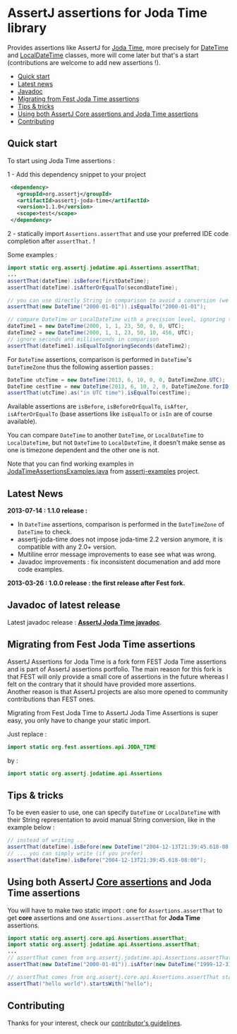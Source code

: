 AssertJ assertions for Joda Time library
========================================

Provides assertions like AssertJ for [Joda Time](http://joda-time.sourceforge.net/index.html), more precisely for [DateTime](http://joda-time.sourceforge.net/api-release/org/joda/time/DateTime.html) and [LocalDateTime](http://joda-time.sourceforge.net/api-release/org/joda/time/LocalDateTime.html) classes, more will come later but that's a start (contributions are welcome to add new assertions !).

* [Quick start](#quickstart)
* [Latest news](#news)
* [Javadoc](#javadoc)
* [Migrating from Fest Joda Time assertions](#migrating-from-fest)
* [Tips & tricks](#tip)
* [Using both AssertJ Core assertions and Joda Time assertions](#core-and-joda-time-assertions)
* [Contributing](#contributing)

## <a name="quickstart"/>Quick start

To start using Joda Time assertions :

1 - Add this dependency snippet to your project

```xml
 <dependency>
   <groupId>org.assertj</groupId>
   <artifactId>assertj-joda-time</artifactId>
   <version>1.1.0</version>
   <scope>test</scope>
 </dependency>
```

2 - statically import `Assertions.assertThat` and use your preferred IDE code completion after `assertThat.` !

Some examples : 

```java
import static org.assertj.jodatime.api.Assertions.assertThat;
...
assertThat(dateTime).isBefore(firstDateTime);
assertThat(dateTime).isAfterOrEqualTo(secondDateTime);

// you can use directly String in comparison to avoid a conversion (we do that for you)
assertThat(new DateTime("2000-01-01")).isEqualTo("2000-01-01");

// compare DateTime or LocalDateTime with a precision level, ignoring time fields 
dateTime1 = new DateTime(2000, 1, 1, 23, 50, 0, 0, UTC);
dateTime2 = new DateTime(2000, 1, 1, 23, 50, 10, 456, UTC);
// ignore seconds and milliseconds in comparison
assertThat(dateTime1).isEqualToIgnoringSeconds(dateTime2);
```

For `DateTime` assertions, comparison is performed in `DateTime`'s `DateTimeZone` thus the following assertion passes : 

```java
DateTime utcTime = new DateTime(2013, 6, 10, 0, 0, DateTimeZone.UTC);
DateTime cestTime = new DateTime(2013, 6, 10, 2, 0, DateTimeZone.forID("Europe/Berlin"));
assertThat(utcTime).as("in UTC time").isEqualTo(cestTime);
```

Available assertions are `isBefore`, `isBeforeOrEqualTo`, `isAfter`, `isAfterOrEqualTo` (base assertions like `isEqualTo` or `isIn` are of course available).

You can compare `DateTime` to another `DateTime`, or `LocalDateTime` to `LocalDateTime`, but not `DateTime` to `LocalDateTime`, it doesn't make sense as one is timezone dependent and the other one is not.

Note that you can find working examples in [JodaTimeAssertionsExamples.java](https://github.com/joel-costigliola/assertj-examples/blob/master/src/test/java/org/assertj/examples/JodaTimeAssertionsExamples.java) from [assertj-examples](https://github.com/joel-costigliola/assertj-examples/) project.

## <a name="news"/>Latest News
 
**2013-07-14 : 1.1.0 release :**
* In `DateTime` assertions, comparison is performed in the `DateTimeZone` of `DateTime` to check.
* assertj-joda-time does not impose joda-time 2.2 version anymore, it is compatible with any 2.0+ version.
* Multiline error message improvements to ease see what was wrong.
* Javadoc improvements : fix inconsistent documenation and add more code examples.

**2013-03-26 : 1.0.0 release : the first release after Fest fork.**

## <a name="javadoc"/>Javadoc of latest release

Latest javadoc release : [**AssertJ Joda Time javadoc**](http://joel-costigliola.github.io/assertj/jodatime/api/index.html).

## <a name="migrating-from-fest"/>Migrating from Fest Joda Time assertions

AssertJ Assertions for Joda Time is a fork form FEST Joda Time assertions and is part of AssertJ assertions portfolio.
The main reason for this fork is that FEST will only provide a small core of assertions in the future whereas I felt on the contrary that it should have provided more assertions.  
Another reason is that AssertJ projects are also more opened to community contributions than FEST ones.


Migrating from Fest Joda Time to AssertJ Joda Time Assertions is super easy, you only have to change your static import.  

Just replace :

```java 
import static org.fest.assertions.api.JODA_TIME
``` 

by :

```java 
import static org.assertj.jodatime.api.Assertions
```


## <a name="tip"/>Tips & tricks

To be even easier to use, one can specify `DateTime` or `LocalDateTime` with their String representation to avoid manual String conversion, like in the example below :

```java
// instead of writing ...
assertThat(dateTime).isBefore(new DateTime("2004-12-13T21:39:45.618-08:00"));
// ... you can simply write (if you prefer)
assertThat(dateTime).isBefore("2004-12-13T21:39:45.618-08:00");
```

## <a name="core-and-joda-time-assertions"/>Using both AssertJ [Core assertions](https://github.com/joel-costigliola/assertj-core) and Joda Time assertions

You will have to make two static import : one for `Assertions.assertThat` to get **core** assertions and one `Assertions.assertThat` for **Joda Time** assertions.

```java
import static org.assertj.core.api.Assertions.assertThat;
import static org.assertj.jodatime.api.Assertions.assertThat;
...
// assertThat comes from org.assertj.jodatime.api.Assertions.assertThat static import
assertThat(new DateTime("2000-01-01")).isAfter(new DateTime("1999-12-31"));

// assertThat comes from org.assertj.core.api.Assertions.assertThat static import
assertThat("hello world").startsWith("hello");
```

## <a name="contributing"/>Contributing

Thanks for your interest, check our [contributor's guidelines](CONTRIBUTING.md).


